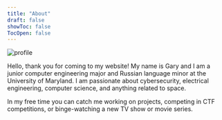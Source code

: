 ```yaml
---
title: "About"
draft: false
showToc: false
TocOpen: false
---
```


![profile](/img/pic_itsecgary.jpg)

Hello, thank you for coming to my website! My name is Gary and I am a junior computer engineering major and Russian language minor at the University of Maryland. I am passionate about cybersecurity, electrical engineering, computer science, and anything related to space.

In my free time you can catch me working on projects, competing in CTF competitions, or binge-watching a new TV show or movie series.


